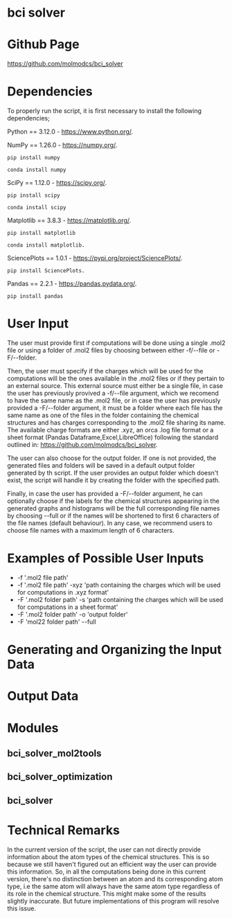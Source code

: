 # bci solver

# Github Page

https://github.com/molmodcs/bci_solver

# Dependencies 

To properly run the script, it is first necessary to install the following dependencies;

Python == 3.12.0 - https://www.python.org/.

NumPy ==  1.26.0 - https://numpy.org/. 

~~~
pip install numpy
~~~

~~~
conda install numpy
~~~

SciPy == 1.12.0 - https://scipy.org/.

~~~
pip install scipy
~~~

~~~
conda install scipy
~~~

Matplotlib == 3.8.3 - https://matplotlib.org/.

~~~
pip install matplotlib
~~~

~~~
conda install matplotlib.
~~~

SciencePlots == 1.0.1 - https://pypi.org/project/SciencePlots/.

~~~
pip install SciencePlots.
~~~

Pandas == 2.2.1 - https://pandas.pydata.org/.

~~~
pip install pandas
~~~

# User Input

The user must provide first if computations will be done using a single .mol2 file or using a folder of .mol2 files by choosing between either -f/--file or -F/--folder. 

Then, the user must specify if the charges which will be used for the computations will be the ones available in the .mol2 files or if they pertain to an external source. This external source must either be a single file, in case the user has previously provived a -f/--file argument, which we recomend to have the same name as the .mol2 file, or in case the user has previously provided a -F/--folder argument, it must be a folder where each file has the same name as one of the files in the folder containing the chemical structures and has charges corresponding to the .mol2 file sharing its name. The available charge formats are either .xyz, an orca .log file format or a sheet format (Pandas Dataframe,Excel,LibreOffice) following the standard outlined in: https://github.com/molmodcs/bci_solver.

The user can also choose for the output folder. If one is not provided, the generated files and folders will be saved in a default output folder generated by th script. If the user provides an output folder which doesn't exist, the script will handle it by creating the folder with the specified path.

Finally, in case the user has provided a -F/--folder argument, he can optionally choose if the labels for the chemical structures appearing in the generated graphs and histograms will be the full corresponding file names by choosing --full or if the names will be shortened to first 6 characters of the file names (default behaviour). In any case, we recommend users to choose file names with a maximum length of 6 characters.

# Examples of Possible User Inputs

* -f '.mol2 file path' 
* -f '.mol2 file path' -xyz 'path containing the charges which will be used for computations in .xyz format'
* -F '.mol2 folder path' -s 'path containing the charges which will be used for computations in a sheet format'
* -F '.mol2 folder path' -o 'output folder'
* -F 'mol22 folder path' --full

# Generating and Organizing the Input Data

# Output Data

# Modules

## bci_solver_mol2tools

## bci_solver_optimization

## bci_solver

# Technical Remarks

In the current version of the script, the user can not directly provide information about the atom types of the chemical structures. This is so because we still haven't figured out an efficient way the user can provide this information. So, in all the computations being done in this current version, there's no distinction between an atom and its corresponding atom type, i.e the same atom will always have the same atom type regardless of its role in the chemical structure. This might make some of the results slightly inaccurate. But future implementations of this program will resolve this issue.
